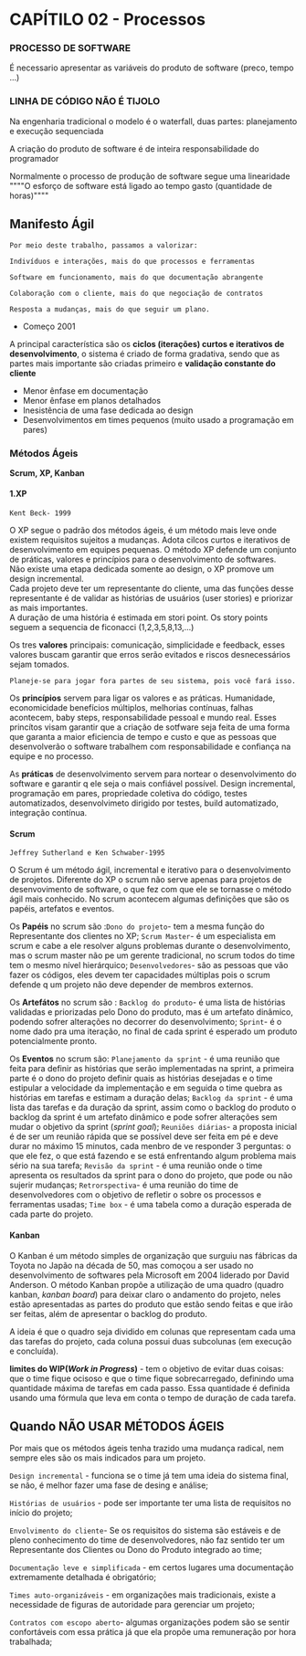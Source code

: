 # CAPÍTILO 02 - Processos

### PROCESSO DE SOFTWARE

É necessario apresentar as variáveis do produto de software (preco, tempo ...)

### LINHA DE CÓDIGO NÃO É TIJOLO

Na engenharia tradicional o modelo é o waterfall, duas partes: planejamento e execução sequenciada

A criação do produto de software é de inteira responsabilidade do programador

Normalmente o processo de produção de software segue uma linearidade
""""O esforço de software está ligado ao tempo gasto (quantidade de horas)""""

## Manifesto Ágil

    Por meio deste trabalho, passamos a valorizar:

    Indivíduos e interações, mais do que processos e ferramentas

    Software em funcionamento, mais do que documentação abrangente

    Colaboração com o cliente, mais do que negociação de contratos

    Resposta a mudanças, mais do que seguir um plano.

- Começo 2001

A principal característica são os **ciclos (iterações) curtos e iterativos de desenvolvimento**, o sistema é criado de forma gradativa, sendo que as partes mais importante são criadas primeiro e **validação constante do cliente**

- Menor ênfase em documentação
- Menor ênfase em planos detalhados
- Inesistência de uma fase dedicada ao design
- Desenvolvimentos em times pequenos (muito usado a programação em pares)

### Métodos Ágeis

**Scrum, XP, Kanban**

#### 1.XP

`Kent Beck- 1999`

O XP segue o padrão dos métodos ágeis, é um método mais leve onde existem requisitos sujeitos a mudanças.
Adota cilcos curtos e iterativos de desenvolvimento em equipes pequenas.
O método XP defende um conjunto de práticas, valores e princípios para o desenvolvimento de softwares.  
Não existe uma etapa dedicada somente ao design, o XP promove um design incremental.  
Cada projeto deve ter um representante do cliente, uma das funções desse representante é de validar as histórias de usuários (user stories) e priorizar as mais importantes.  
A duração de uma história é estimada em stori point. Os story points seguem a sequencia de ficonacci (1,2,3,5,8,13,...)

Os tres **valores** principais: comunicação, simplicidade e feedback, esses valores buscam garantir que erros serão evitados e riscos desnecessários sejam tomados.

    Planeje-se para jogar fora partes de seu sistema, pois você fará isso.

Os **princípios** servem para ligar os valores e as práticas. Humanidade, economicidade benefícios múltiplos, melhorias contínuas, falhas acontecem, baby steps, responsabilidade pessoal e mundo real. Esses princítos visam garantir que a criação de sotfware seja feita de uma forma que garanta a maior eficiencia de tempo e custo e que as pessoas que desenvolverão o software trabalhem com responsabilidade e confiança na equipe e no processo.

As **práticas** de desenvolvimento servem para nortear o desenvolvimento do software e garantir q ele seja o mais confiável possível. Design incremental, programação em pares, propriedade coletiva do código, testes automatizados, desenvolvimeto dirigido por testes, build automatizado, integração contínua.

#### Scrum

`Jeffrey Sutherland e Ken Schwaber-1995`

O Scrum é um método ágil, incremental e iterativo para o desenvolvimento de projetos. Diferente do XP o scrum não serve apenas para projetos de desenvovimento de software, o que fez com que ele se tornasse o método ágil mais conhecido. No scrum acontecem algumas definições que são os papéis, artefatos e eventos.

Os **Papéis** no scrum são :`Dono do projeto`- tem a mesma função do Representante dos clientes no XP; `Scrum Master`- é um especialista em scrum e cabe a ele resolver alguns problemas durante o desenvolvimento, mas o scrum master não pe um gerente tradicional, no scrum todos do time tem o mesmo nível hierárquico; `Desenvolvedores`- são as pessoas que vão fazer os códigos, eles devem ter capacidades múltiplas pois o scrum defende q um projeto não deve depender de membros externos.

Os **Artefátos** no scrum são : `Backlog do produto`- é uma lista de histórias validadas e priorizadas pelo Dono do produto, mas é um artefato dinâmico, podendo sofrer alterações no decorrer do desenvolvimento; `Sprint`- é o nome dado pra uma iteração, no final de cada sprint é esperado um produto potencialmente pronto.

Os **Eventos** no scrum são: `Planejamento da sprint` - é uma reunião que feita para definir as histórias que serão implementadas na sprint, a primeira parte é o dono do projeto definir quais as histórias desejadas e o time estipular a velocidade da implementação e em seguida o time quebra as histórias em tarefas e estimam a duração delas; `Backlog da sprint` - é uma lista das tarefas e da duração da sprint, assim como o backlog do produto o backlog da sprint é um artefato dinâmico e pode sofrer alterações sem mudar o objetivo da sprint (_sprint goal_); `Reuniões diárias`- a proposta inicial é de ser um reunião rápida que se possível deve ser feita em pé e deve durar no máximo 15 minutos, cada menbro de ve responder 3 perguntas: o que ele fez, o que está fazendo e se está enfrentando algum problema mais sério na sua tarefa; `Revisão da sprint` - é uma reunião onde o time apresenta os resultados da sprint para o dono do projeto, que pode ou não sujerir mudanças; `Retrorspectiva`- é uma reunião do time de desenvolvedores com o objetivo de refletir o sobre os processos e ferramentas usadas; `Time box` - é uma tabela como a duração esperada de cada parte do projeto.

#### Kanban

O Kanban é um método simples de organização que surguiu nas fábricas da Toyota no Japão na década de 50, mas comoçou a ser usado no desenvolvimento de softwares pela Microsoft em 2004 liderado por David Anderson. O método Kanban propõe a utilização de uma quadro (quadro kanban, _kanban board_) para deixar claro o andamento do projeto, neles estão apresentadas as partes do produto que estão sendo feitas e que irão ser feitas, além de apresentar o backlog do produto.

A ideia é que o quadro seja dividido em colunas que representam cada uma das tarefas do projeto, cada coluna possui duas subcolunas (em execução e concluída).

**limites do WIP(_Work in Progress_)** - tem o objetivo de evitar duas coisas: que o time fique ocisoso e que o time fique sobrecarregado, definindo uma quantidade máxima de tarefas em cada passo. Essa quantidade é definida usando uma fórmula que leva em conta o tempo de duração de cada tarefa.

## Quando NÃO USAR MÉTODOS ÁGEIS

Por mais que os métodos ágeis tenha trazido uma mudança radical, nem sempre eles são os mais indicados para um projeto.

`Design incremental` - funciona se o time já tem uma ideia do sistema final, se não, é melhor fazer uma fase de desing e análise;

`Histórias de usuários` - pode ser importante ter uma lista de requisitos no início do projeto;

`Envolvimento do cliente`- Se os requisitos do sistema são estáveis e de pleno conhecimento do time de desenvolvedores, não faz sentido ter um Representante dos Clientes ou Dono do Produto integrado ao time;

`Documentação leve e simplificada` - em certos lugares uma documentação extremamente detalhada é obrigatório;

`Times auto-organizáveis` - em organizações mais tradicionais, existe a necessidade de figuras de autoridade para gerenciar um projeto;

`Contratos com escopo aberto`- algumas organizações podem são se sentir confortáveis com essa prática já que ela propõe uma remuneração por hora trabalhada;
